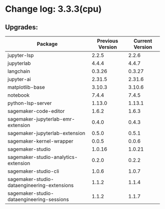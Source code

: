 # Change log: 3.3.3(cpu)

## Upgrades: 

Package | Previous Version | Current Version
---|---|---
jupyter-lsp|2.2.5|2.2.6
jupyterlab|4.4.4|4.4.7
langchain|0.3.26|0.3.27
jupyter-ai|2.31.5|2.31.6
matplotlib-base|3.10.3|3.10.6
notebook|7.4.4|7.4.5
python-lsp-server|1.13.0|1.13.1
sagemaker-code-editor|1.6.2|1.6.3
sagemaker-jupyterlab-emr-extension|0.4.0|0.4.3
sagemaker-jupyterlab-extension|0.5.0|0.5.1
sagemaker-kernel-wrapper|0.0.5|0.0.6
sagemaker-studio|1.0.16|1.0.21
sagemaker-studio-analytics-extension|0.2.0|0.2.2
sagemaker-studio-cli|1.0.6|1.0.7
sagemaker-studio-dataengineering-extensions|1.1.2|1.1.4
sagemaker-studio-dataengineering-sessions|1.1.2|1.1.7
